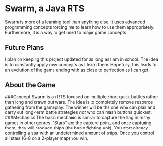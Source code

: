 Swarm, a Java RTS
=================

Swarm is more of a learning tool than anything else.
It uses advanced programming concepts forcing me to learn how to use them appropriately.
Furthermore, it is a way to get used to major game concepts.

Future Plans
------------
I plan on keeping this project updated for as long as I am in school.
The idea is to constantly apply new concepts as I learn them.
Hopefully, this leads to an evolution of the game ending with as close to perfection as I can get.

About the Game
--------------
###Concept
Swarm is an RTS focused on multiple short quick battles rather than long and drawn out wars.
The idea is to completely remove resource gathering from the gameplay.
The winner will be the one who can plan and carry out long-term battle strategies _not_ who can mash buttons quickest.
###Mechanics
The basic mechanic is similar to capture the flag in many games in other genres.
"Stars" are the capture point, and once capturing them, they will produce ships (the basic fighting unit).
You start already controlling a star with an undetermined amount of ships.
Once you control all stars (6-8 on a 2-player map) you win.